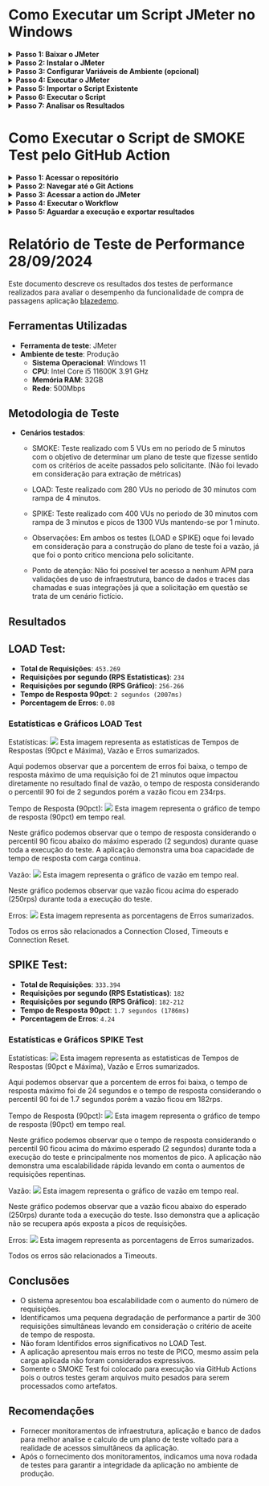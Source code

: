 # Como Executar um Script JMeter no Windows

<details>
<summary><strong>Passo 1: Baixar o JMeter</strong></summary>

1. **Acesse o site oficial do JMeter:**
   - Abra o seu navegador e vá até a página de downloads do Apache JMeter: [Apache JMeter Downloads](https://jmeter.apache.org/download_jmeter.cgi).

2. **Baixe a versão mais recente:**
   - Clique no link do arquivo ZIP para baixar a versão mais recente do JMeter (ex: `apache-jmeter-x.x.zip`).

</details>

<details>
<summary><strong>Passo 2: Instalar o JMeter</strong></summary>

1. **Descompactar o arquivo:**
   - Localize o arquivo ZIP baixado. Clique com o botão direito do mouse e selecione **Extrair Tudo...** para descompactar o arquivo em um diretório de sua escolha (por exemplo, `C:\jmeter`).

2. **Instalar o Java (se necessário):**
   - O JMeter requer Java. Para verificar se o Java está instalado, abra o Prompt de Comando (pressione `Windows + R`, digite `cmd` e pressione Enter) e execute o seguinte comando:

     ```bash
     java -version
     ```

   - Se o Java não estiver instalado, você pode baixar o JDK (Java Development Kit) do [Oracle Java](https://www.oracle.com/java/technologies/javase-jdk11-downloads.html) ou usar uma versão do OpenJDK. Após a instalação, verifique novamente no Prompt de Comando.

</details>

<details>
<summary><strong>Passo 3: Configurar Variáveis de Ambiente (opcional)</strong></summary>

1. **Adicionar à variável PATH:**
   - Clique com o botão direito do mouse no ícone do **Windows** e selecione **Sistema**.
   - Clique em **Configurações avançadas do sistema** no painel esquerdo.
   - Na aba **Avançado**, clique no botão **Variáveis de Ambiente**.
   - Na seção **Variáveis do sistema**, localize a variável chamada `Path`, selecione-a e clique em **Editar**.
   - Clique em **Novo** e adicione o caminho do diretório `bin` do JMeter (por exemplo, `C:\jmeter\apache-jmeter-x.x\bin`).
   - Clique em **OK** para fechar todas as janelas.

</details>

<details>
<summary><strong>Passo 4: Executar o JMeter</strong></summary>

1. **Abrir o JMeter:**
   - Navegue até o diretório `bin` do JMeter (ex: `C:\jmeter\apache-jmeter-x.x\bin`) e localize o arquivo `jmeter.bat`.
   - Clique duas vezes no `jmeter.bat` para abrir a interface gráfica do JMeter.

</details>

<details>
<summary><strong>Passo 5: Importar o Script Existente</strong></summary>

1. **Carregar o script JMeter:**
   - Na interface gráfica do JMeter, vá para `File > Open...` e selecione o arquivo `Compra_Passagem_SMOKE.jmx, Compra_Passagem_LOAD.jmx ou Compra_Passagem_SPIKE.jmx`.
   <img src="Teste_QA_Performance_Sinqia/pngs/tests.jpg" />

</details>

<details>
<summary><strong>Passo 6: Executar o Script</strong></summary>

1. **Executar o teste:**
   - Clique no botão de **Iniciar** (ícone de play) na barra de ferramentas ou pressione `Ctrl + R` para iniciar a execução do script.
   <img src="Teste_QA_Performance_Sinqia/pngs/iniciar.jpg" />

</details>

<details>
<summary><strong>Passo 7: Analisar os Resultados</strong></summary>

1. **Ver os resultados:**
   - Os resultados da execução serão exibidos nos listeners de Relatório Agregado como na imagem abaixo.
   <img src="Teste_QA_Performance_Sinqia/pngs/agg.jpg" />

</details>

# Como Executar o Script de SMOKE Test pelo GitHub Action

<details>
<summary><strong>Passo 1: Acessar o repositório</strong></summary>

1. **Acesse o repositorio Sinqia:**
   - Abra o seu navegador e acesso o repositório da Sinqia: [Repositório da Sinqia](https://github.com/LucasFurquimQA/Sinqia).

</details>

<details>
<summary><strong>Passo 2: Navegar até o Git Actions</strong></summary>

1. **Clique no Git Action:**
   - Exemplo na imagem abaixo:
   <img src="Teste_QA_Performance_Sinqia/pngs/action.jpg" />

</details>

<details>
<summary><strong>Passo 3: Acessar a action do JMeter</strong></summary>

1. **Clique no Run JMeter Performance Tests:**
   - Exemplo na imagem abaixo:
   <img src="Teste_QA_Performance_Sinqia/pngs/runjmeter.jpg" />

</details>

<details>
<summary><strong>Passo 4: Executar o Workflow</strong></summary>

1. **Clique em Run Workflow:**
   - Exemplo na imagem abaixo:
   <img src="Teste_QA_Performance_Sinqia/pngs/runworkflow.jpg" />
   
</details>

<details>
<summary><strong>Passo 5: Aguardar a execução e exportar resultados</strong></summary>

1. **Após a execução do teste os artefatos serão gerados:**
   - Faça o download do jmeter-html-reports, exemplo na imagem abaixo:
   <img src="Teste_QA_Performance_Sinqia/pngs/report.jpg" />
   
2. **Extraia o relatório:**
   - Faça a extração do relatório:
   <img src="Teste_QA_Performance_Sinqia/pngs/extrair.jpg" />   
   
3. **Acesse o relatório:**
   - Realize o acesso ao relatório:
   <img src="Teste_QA_Performance_Sinqia/pngs/acessar.jpg" />   

</details>


# Relatório de Teste de Performance 28/09/2024

Este documento descreve os resultados dos testes de performance realizados para avaliar o desempenho da funcionalidade de compra de passagens aplicação <a href="https://www.blazedemo.com/">blazedemo</a>.

## Ferramentas Utilizadas
- **Ferramenta de teste**: JMeter
- **Ambiente de teste**: Produção
  - **Sistema Operacional**: Windows 11
  - **CPU**: Intel Core i5 11600K 3.91 GHz
  - **Memória RAM**: 32GB
  - **Rede**: 500Mbps
  
## Metodologia de Teste
- **Cenários testados**:
  - SMOKE: Teste realizado com 5 VUs em no periodo de 5 minutos com o objetivo de determinar um plano de teste que fizesse sentido com os critérios de aceite passados pelo solicitante. (Não foi levado em consideração para extração de métricas)
  - LOAD: Teste realizado com 280 VUs no periodo de 30 minutos com rampa de 4 minutos.
  - SPIKE: Teste realizado com 400 VUs no periodo de 30 minutos com rampa de 3 minutos e picos de 1300 VUs mantendo-se por 1 minuto.
  
  - Observações: Em ambos os testes (LOAD e SPIKE) oque foi levado em consideração para a construção do plano de teste foi a vazão, já que foi o ponto critico menciona pelo solicitante.

  - Ponto de atenção: Não foi possivel ter acesso a nenhum APM para validações de uso de infraestrutura, banco de dados e traces das chamadas e suas integrações já que a solicitação em questão se trata de um cenário fictício.
  
## Resultados

## LOAD Test:
- **Total de Requisições**: `453.269`
- **Requisições por segundo (RPS Estatisticas)**: `234`
- **Requisições por segundo (RPS Gráfico)**: `256-266`
- **Tempo de Resposta 90pct**: `2 segundos (2007ms)`
- **Porcentagem de Erros**: `0.08`

### Estatísticas e Gráficos LOAD Test

Estatísticas:
<img src="Teste_QA_Performance_Sinqia/report/Load/pngs/estatisticas_gerais.jpg" />
Esta imagem representa as estatisticas de Tempos de Respostas (90pct e Máxima), Vazão e Erros sumarizados.

Aqui podemos observar que a porcentem de erros foi baixa, o tempo de resposta máximo de uma requisição foi de 21 minutos oque impactou diretamente no resultado final de vazão, o tempo de resposta considerando o percentil 90 foi de 2 segundos porém a vazão ficou em 234rps.

Tempo de Resposta (90pct):
<img src="Teste_QA_Performance_Sinqia/report/Load/pngs/90pct.jpg" />
Esta imagem representa o gráfico de tempo de resposta (90pct) em tempo real.

Neste gráfico podemos observar que o tempo de resposta considerando o percentil 90 ficou abaixo do máximo esperado (2 segundos) durante quase toda a execução do teste. A aplicação demonstra uma boa capacidade de tempo de resposta com carga continua.

Vazão:
<img src="Teste_QA_Performance_Sinqia/report/Load/pngs/vazao.jpg" />
Esta imagem representa o gráfico de vazão em tempo real.

Neste gráfico podemos observar que vazão ficou acima do esperado (250rps) durante toda a execução do teste.

Erros:
<img src="Teste_QA_Performance_Sinqia/report/Load/pngs/erros.jpg" />
Esta imagem representa as porcentagens de Erros sumarizados.

Todos os erros são relacionados a Connection Closed, Timeouts e Connection Reset.



## SPIKE Test:
- **Total de Requisições**: `333.394`
- **Requisições por segundo (RPS Estatisticas)**: `182`
- **Requisições por segundo (RPS Gráfico)**: `182-212`
- **Tempo de Resposta 90pct**: `1.7 segundos (1786ms)`
- **Porcentagem de Erros**: `4.24`

### Estatísticas e Gráficos SPIKE Test

Estatísticas:
<img src="Teste_QA_Performance_Sinqia/report/Spike/pngs/estatisticas_gerais.jpg" />
Esta imagem representa as estatisticas de Tempos de Respostas (90pct e Máxima), Vazão e Erros sumarizados.

Aqui podemos observar que a porcentem de erros foi baixa, o tempo de resposta máximo foi de 24 segundos e o tempo de resposta considerando o percentil 90 foi de 1.7 segundos porém a vazão ficou em 182rps.

Tempo de Resposta (90pct):
<img src="Teste_QA_Performance_Sinqia/report/Spike/pngs/90pct.jpg" />
Esta imagem representa o gráfico de tempo de resposta (90pct) em tempo real.

Neste gráfico podemos observar que o tempo de resposta considerando o percentil 90 ficou acima do máximo esperado (2 segundos) durante toda a execução do teste e principalmente nos momentos de pico. A aplicação não demonstra uma escalabilidade rápida levando em conta o aumentos de requisições repentinas.

Vazão:
<img src="Teste_QA_Performance_Sinqia/report/Spike/pngs/vazao.jpg" />
Esta imagem representa o gráfico de vazão em tempo real.

Neste gráfico podemos observar que a vazão ficou abaixo do esperado (250rps) durante toda a execução do teste. Isso demonstra que a aplicação não se recupera após exposta a picos de requisições.

Erros:
<img src="Teste_QA_Performance_Sinqia/report/Spike/pngs/erros.jpg" />
Esta imagem representa as porcentagens de Erros sumarizados.

Todos os erros são relacionados a Timeouts.


## Conclusões
- O sistema apresentou boa escalabilidade com o aumento do número de requisições.
- Identificamos uma pequena degradação de performance a partir de 300 requisições simultâneas levando em consideração o critério de aceite de tempo de resposta.
- Não foram Identifidos erros significativos no LOAD Test.
- A aplicação apresentou mais erros no teste de PICO, mesmo assim pela carga aplicada não foram considerados expressivos.
- Somente o SMOKE Test foi colocado para execução via GitHub Actions pois o outros testes geram arquivos muito pesados para serem processados como artefatos.

## Recomendações
- Fornecer monitoramentos de infraestrutura, aplicação e banco de dados para melhor analise e calculo de um plano de teste voltado para a realidade de acessos simultâneos da aplicação.
- Após o fornecimento dos monitoramentos, indicamos uma nova rodada de testes para garantir a integridade da aplicação no ambiente de produção.


